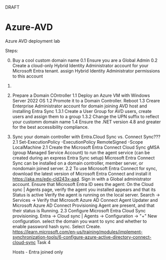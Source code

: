DRAFT

# Azure-AVD
Azure AVD deployment lab


Steps:

0. Buy a cool custom domain name
0.1 Ensure you are a Global Admin
0.2 Create a cloud-only Hybrid Identity Administrator account for your Microsoft Entra tenant.  assign Hybrid Identity Administrator permissions to this account
2. 
3. Prepare a Domain COntroller
1.1 Deploy an Azure VM with Windows Server 2022 OS
1.2 Promote it to a Domain Controller. Reboot
1.3 Creare Enterprise Administrator account for domain joining AVD host and installing Entra Sync
1.3.1 Create a User Group for AVD users, create users and assign them to a group
1.3.2 Change the UPN suffix to reflect your customm domain name
1.4 Ensure the .NET version 4.8 and greater for the best accessibility compliance.

4. Sync your domain controller with Entra.Cloud Sync vs. Connect Sync???
2.1 Set-ExecutionPolicy -ExecutionPolicy RemoteSigned -Scope LocalMachine
2.1 Create the Microsoft Entra Connect Cloud Sync gMSA (group Managed Service Account) to run the agent service (can be created during an express Entra Sync setup)
   Microsoft Entra Connect Sync can be installed on a domain controller, member server, or nondomain joined server.
2.2 To use Microsoft Entra Connect for sync, download the latest version of Microsoft Entra Connect and install it
   https://aka.ms/edx-cld243x-aad. Sign in with a Global administrator account.
   Ensure that Microsoft Entra ID sees the agent: On the Cloud sync | Agents page, verify the agent you installed appears and that its Status is active
   Verify the agent is running on the local server. Search -> Services -> Verify that Microsoft Azure AD Connect Agent Updater and Microsoft Azure AD Connect Provisioning Agent are present, and that their status is Running.
2.3 Configure Microsoft Entra Cloud Sync provisioning. Entra -> Cloud sync | Agents -> Configuration -> "+" New configuration. select the domain you want to sync and whether to enable password hash sync. Select Create.
       https://learn.microsoft.com/en-us/training/modules/implement-synchronization-tools/6-configure-azure-active-directory-connect-cloud-sync Task 4



   Hosts - Entra joined only

   

